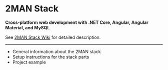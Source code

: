 # 2MAN Stack
**Cross-platform web development with .NET Core, Angular, Angular Material, and MySQL**

See [2MAN Stack Wiki](https://github.com/mikesoloviev/2man-stack/wiki) for detailed description.

***

* General information about the 2MAN stack
* Setup instructions for the stack parts
* Project example
